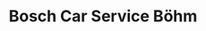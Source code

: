 ---
title: "Bosch Car Service Böhm"
url: /heidelberg/bosch-car-service-boehm/
shop: Autowerkstatt
---